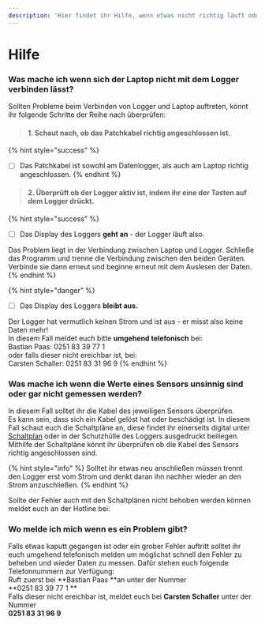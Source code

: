 ```yaml
---
description: 'Hier findet ihr Hilfe, wenn etwas nicht richtig läuft oder Probleme auftreten.'
---
```


# Hilfe

### Was mache ich wenn sich der Laptop nicht mit dem Logger verbinden lässt?

Sollten Probleme beim Verbinden von Logger und Laptop auftreten, könnt ihr folgende Schritte der Reihe nach überprüfen:

> ####  1. Schaut nach, ob das Patchkabel richtig angeschlossen ist.

{% hint style="success" %}
* [ ] Das Patchkabel ist sowohl am Datenlogger, als auch am Laptop richtig angeschlossen. 
{% endhint %}



> #### 2. Überprüft ob der Logger aktiv ist, indem ihr eine der Tasten auf dem Logger drückt.

{% hint style="success" %}
* [ ] Das Display des Loggers **geht an** - der Logger läuft also.

Das Problem liegt in der Verbindung zwischen Laptop und Logger. Schließe das Programm und trenne die Verbindung zwischen den beiden Geräten. Verbinde sie dann erneut und beginne erneut mit dem Auslesen der Daten. 
{% endhint %}

{% hint style="danger" %}
* [ ] Das Display des Loggers **bleibt aus.**

Der Logger hat vermutlich keinen Strom und ist aus - er misst also keine Daten mehr!  
In diesem Fall meldet euch bitte **umgehend telefonisch** bei:  
Bastian Paas: 0251 83 39 77 1   
oder falls dieser nicht ereichbar ist, bei:  
Carsten Schaller: 0251 83 31 96 9
{% endhint %}

### Was mache ich wenn die Werte eines Sensors unsinnig sind oder gar nicht gemessen werden?

In diesem Fall solltet ihr die Kabel des jeweiligen Sensors überprüfen.   
Es kann sein, dass sich ein Kabel gelöst hat oder beschädigt ist. In diesem Fall schaut euch die Schaltpläne an, diese findet ihr einerseits digital unter [Schaltplan](schaltplan.md) oder in der Schutzhülle des Loggers ausgedruckt beiliegen.  
Mithilfe der Schaltpläne könnt ihr überprüfen ob die Kabel des Sensors richtig angeschlossen sind. 

{% hint style="info" %}
Solltet ihr etwas neu anschließen müssen trennt den Logger erst vom Strom und denkt daran ihn nachher wieder an den Strom anzuschließen.
{% endhint %}

Sollte der Fehler auch mit den Schaltplänen nicht behoben werden können meldet euch an der Hotline bei:  


### Wo melde ich mich wenn es ein Problem gibt?

Falls etwas kaputt gegangen ist oder ein grober Fehler auftritt solltet ihr euch umgehend telefonisch melden um möglichst schnell den Fehler zu beheben und wieder Daten zu messen. Dafür stehen euch folgende Telefonnummern zur Verfügung:  
Ruft zuerst bei **Bastian Paas **an unter der Nummer   
**0251 83 39 77 1 **  
Falls dieser nicht ereichbar ist, meldet euch bei **Carsten Schaller** unter der Nummer   
**0251 83 31 96 9**





